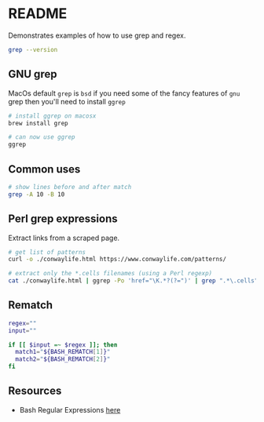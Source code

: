 # README

Demonstrates examples of how to use grep and regex.  

```sh
grep --version    
```

## GNU grep

MacOs default `grep` is `bsd` if you need some of the fancy features of `gnu` grep then you'll need to install `ggrep`  

```sh
# install ggrep on macosx
brew install grep 

# can now use ggrep
ggrep
```

## Common uses

```sh
# show lines before and after match
grep -A 10 -B 10
```

## Perl grep expressions

Extract links from a scraped page.  

```sh
# get list of patterns 
curl -o ./conwaylife.html https://www.conwaylife.com/patterns/  

# extract only the *.cells filenames (using a Perl regexp)
cat ./conwaylife.html | ggrep -Po 'href="\K.*?(?=")' | grep ".*\.cells"
```

## Rematch

```sh
regex=""
input=""

if [[ $input =~ $regex ]]; then
  match1="${BASH_REMATCH[1]}"
  match2="${BASH_REMATCH[2]}"
fi
```

## Resources

* Bash Regular Expressions [here](https://www.linuxjournal.com/content/bash-regular-expressions)

